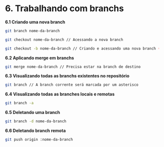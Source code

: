 # 6. Trabalhando com branchs

**6.1 Criando uma nova branch**
```bash
git branch nome-da-branch

git checkout nome-da-branch // Acessando a nova branch

git checkout -b nome-da-branch // Criando e acessando uma nova branch (Prefiro esse)
```
**6.2 Aplicando merge em branchs**
```bash
git merge nome-da-branch // Precisa estar na branch de destino
```
**6.3 Visualizando todas as branchs existentes no repositório**
```bash
git branch // A branch corrente será marcada por um asterisco
```
**6.4 Visualizando todas as branches locais e remotas**
```bash
git branch -a
```
**6.5 Deletando uma branch**
```bash
git branch -d nome-da-branch
```
**6.6 Deletando branch remota**
```bash
git push origin :nome-da-branch
```
